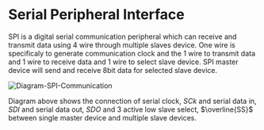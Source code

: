 #  Serial Peripheral Interface

SPI is a digital serial communication peripheral which can receive and transmit data using 4 wire through multiple slaves device. One wire is specificaly to generate communication clock and the 1 wire to transmit data and 1 wire to receive data and 1 wire to select slave device. SPI master device will send and receive 8bit data for selected slave device.
<br/>

![Diagram-SPI-Communication](https://github.com/user-attachments/assets/ec22a496-510c-4bf5-863f-be2713faa393)
<br/>

Diagram above shows the connection of serial clock, $SCk$ and serial data in, $SDI$ and serial data out, $SDO$ and 3 active low slave select, $\overline{SS}$ between single master device and multiple slave devices.
<br/>

<br/>
